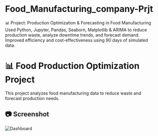 # Food_Manufacturing_company-Prjt
📊 Project: Production Optimization &amp; Forecasting in Food Manufacturing Used Python, Jupyter, Pandas, Seaborn, Matplotlib &amp; ARIMA to reduce production waste, analyze downtime trends, and forecast demand. Improved efficiency and cost-effectiveness using 90 days of simulated data.
# 📊 Food Production Optimization Project

This project analyzes food manufacturing data to reduce waste and forecast production needs.

## 📷 Screenshot

![Dashboard](screenshot1.png)
